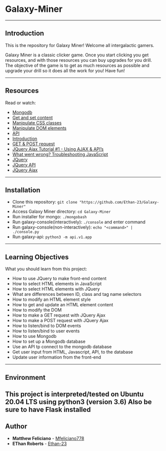 # Galaxy-Miner
---
## Introduction

This is the repository for Galaxy Miner! Welcome all intergalactic gamers.

Galaxy Miner is a classic clicker game. Once you start clicking you get resources, and with those resources you can buy upgrades for you drill.
The objective of the game is to get as much resources as possible and upgrade your drill so it does all the work for you! Have fun!

---
## Resources
Read or watch:
* [Mongodb](https://www.mongodb.com/)
* [Get and set content](https://intranet.hbtn.io/rltoken/JAC2vdSj1pbH6y_9OwQrAw)
* [Manipulate CSS classes](https://intranet.hbtn.io/rltoken/Pvl_U4kdmxtHrZAHoFh_qw)
* [Manipulate DOM elements](https://intranet.hbtn.io/rltoken/fA1R3S7dNUX4lj68z6qMyw)
* [API](https://intranet.hbtn.io/rltoken/w_Y67Y3UlGQ6nluZx9KJyQ)
* [Introduction](https://intranet.hbtn.io/rltoken/LOMQvsml-4ttg2Y2TVNbqQ)
* [GET & POST request](https://intranet.hbtn.io/rltoken/xN81Z76ZeNgB42tyJOgXjA)
* [JQuery Ajax Tutorial #1 - Using AJAX & API’s](https://intranet.hbtn.io/rltoken/Rq2Ob5rhN-N458YBxxaRXQ)
* [What went wrong? Troubleshooting JavaScript](https://intranet.hbtn.io/rltoken/ZpjZXl5AxHmurQFuxQfB4A)
* [JQuery](https://intranet.hbtn.io/rltoken/L5nA7F44DBhrCAdlEvxrqQ)
* [JQuery API](https://intranet.hbtn.io/rltoken/U3XGm3WaMxON5c-NkBFS6Q)
* [JQuery Ajax](https://intranet.hbtn.io/rltoken/pZmSwUxd65dxIrX7D4n1pg)

---
## Installation
* Clone this repository: `git clone "https://github.com/Ethan-23/Galaxy-Miner"`
* Access Galaxy Miner directory: `cd Galaxy-Miner`
* Run installer for mongo: `./mongobash`
* Run galaxy-console(interactively): `./console` and enter command
* Run galaxy-console(non-interactively): `echo "<command>" | ./console.py`
* Run galaxy-api: `python3 -m api.v1.app`
---
## Learning Objectives
What you should learn from this project:

* How to use JQuery to make front-end content
* How to select HTML elements in JavaScript
* How to select HTML elements with JQuery
* What are differences between ID, class and tag name selectors
* How to modify an HTML element style
* How to get and update an HTML element content
* How to modify the DOM
* How to make a GET request with JQuery Ajax
* How to make a POST request with JQuery Ajax
* How to listen/bind to DOM events
* How to listen/bind to user events
* How to use Mongodb
* How to set up a Mongodb database
* Use an API tp connect to the mongodb database
* Get user input from HTML, Javascript, API, to the database
* Update user information from the front-end

---
## Environment
This project is interpreted/tested on Ubuntu 20.04 LTS using python3 (version 3.6)
Also be sure to have Flask installed
---

## Author
* **Matthew Feliciano** - [Mfeliciano778](https://github.com/Mfeliciano778)
* **EThan Roberts** - [Ethan-23](https://github.com/Ethan-23)
